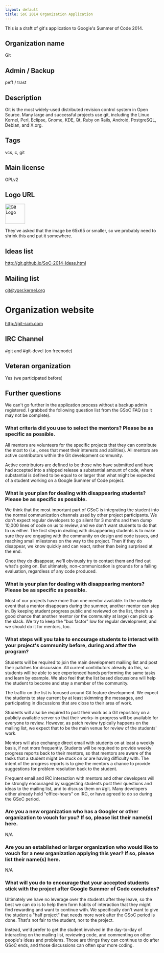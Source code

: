 ```yaml
---
layout: default
title: SoC 2014 Organization Application
---
```


This is a draft of git's application to Google's Summer of Code 2014.

## Organization name

Git

## Admin / Backup

peff / trast

## Description

Git is the most widely-used distributed revision control system in Open
Source.  Many large and successful projects use git, including the Linux
Kernel, Perl, Eclipse, Gnome, KDE, Qt, Ruby on Rails, Android,
PostgreSQL, Debian, and X.org.

## Tags

vcs, c, git

## Main license

GPLv2

## Logo URL

<img src="http://git-scm.com/images/logos/downloads/Git-Icon-1788C.png"
     width=65 height=65 alt="Git Logo">

They've asked that the image be 65x65 or smaller, so we probably need to shrink this and put
it somewhere.

## Ideas list

<http://git.github.io/SoC-2014-Ideas.html>

## Mailing list

git@vger.kernel.org

# Organization website

<http://git-scm.com>

## IRC Channel

 #git and #git-devel (on freenode)

## Veteran organization

Yes (we participated before)

## Further questions

We can't go further in the application process without a backup admin
registered. I grabbed the following question list from the GSoC FAQ (so
it may not be complete).

### What criteria did you use to select the mentors? Please be as specific as possible.

All mentors are volunteers for the specific projects that they can
contribute the most to (i.e., ones that meet their interests and
abilities). All mentors are active contributors within the Git
development community.

Active contributors are defined to be those who have submitted and have
had accepted into a shipped release a substantial amount of code, where
substantial is defined to be equal to or larger than what might be
expected of a student working on a Google Summer of Code project.

### What is your plan for dealing with disappearing students? Please be as specific as possible.

We think that the most important part of GSoC is integrating the student
into the normal communication channels used by other project
participants. We don't expect regular developers to go silent for 3
months and then dump 10,000 lines of code on us to review, and we don't
want students to do that to us either. The first step in dealing with
disappearing students is to make sure they are engaging with the
community on design and code issues, and reaching small milestones on
the way to the project. Then if they do disappear, we know quickly and
can react, rather than being surprised at the end.

Once they do disappear, we'll obviously try to contact them and find out
what's going on. But ultimately, non-communication is grounds for a
failing evaluation, regardless of any code produced.

### What is your plan for dealing with disappearing mentors? Please be as specific as possible.

Most of our projects have more than one mentor available. In the
unlikely event that a mentor disappears during the summer, another
mentor can step in. By keeping student progress public and reviewed on
the list, there's a good chance that another mentor (or the community at
large) can pick up the slack. We try to keep the "bus factor" low for
regular development, and we should do it for mentors, too.

### What steps will you take to encourage students to interact with your project's community before, during and after the program?

Students will be required to join the main development mailiing list and
post their patches for discussion. All current contributors already do
this, so students will be able to see experienced hands performing the
same tasks and learn by example. We also feel that the list based
discussions will help the student to become and stay a member of the
community.

The traffic on the list is focused around Git feature development. We
expect the students to stay current by at least skimming the messages,
and participating in discussions that are close to their area of work.

Students will also be required to post their work as a Git repository on
a publicly available server so that their works-in-progress will be
available for everyone to review. However, as patch review typically
happens on the mailing list, we expect that to be the main venue for
review of the students' work.

Mentors will also exchange direct email with students on at least a
weekly basis, if not more frequently. Students will be required to
provide weekly progress reports back to their mentors, so that mentors
are aware of the tasks that a student might be stuck on or are having
difficulty with. The intent of the progress reports
is to give the mentors a chance to provide suggestions for problem
resolution back to the student.

Frequent email and IRC interaction with mentors and other developers
will be strongly encouraged by suggesting students post their questions
and ideas to the mailing list, and to discuss them on #git.  Many
developers either already hold "office-hours" on IRC, or have agreed to
do so during the GSoC period.

### Are you a new organization who has a Googler or other organization to vouch for you? If so, please list their name(s) here.

N/A

### Are you an established or larger organization who would like to vouch for a new organization applying this year? If so, please list their name(s) here.

N/A


### What will you do to encourage that your accepted students stick with the project after Google Summer of Code concludes?

Ultimately we have no leverage over the students after they leave, so
the best we can do is to help them form habits of interaction that they
might find rewarding and want to continue with. We specifically don't
want to give the student a "half project" that needs more work after the
GSoC period is done. That's not fair to the student, nor to the project.

Instead, we'd prefer to get the student involved in the day-to-day of
interacting on the mailing list, reviewing code, and commenting on other
people's ideas and problems. Those are things they can continue to do
after GSoC ends, and those discussions can often spur more coding.
